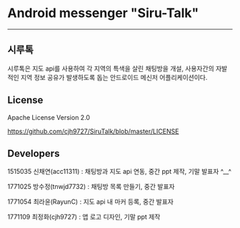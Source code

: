 # Android messenger "Siru-Talk"
---
시루톡
---


시루톡은 지도 api를 사용하여 각 지역의 특색을 살린 채팅방을 개설, 사용자간의 자발적인 지역 정보 공유가 발생하도록 돕는 안드로이드 메신저 어플리케이션이다.

## License

Apache License Version 2.0

https://github.com/cjh9727/SiruTalk/blob/master/LICENSE

## Developers

1515035 신채연(acc11311) : 채팅방과 지도 api 연동, 중간 ppt 제작, 기말 발표자 ^__^

1771025 방수정(tnwjd7732) : 채팅방 목록 만들기, 중간 발표자

1771054 최라윤(RayunC) : 지도 api 내 마커 등록, 중간 발표자

1771109 최정화(cjh9727) : 앱 로고 디자인, 기말 ppt 제작
